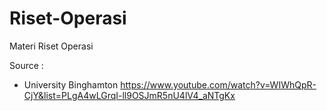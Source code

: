 # Riset-Operasi
Materi Riset Operasi


Source :
- University Binghamton https://www.youtube.com/watch?v=WIWhQpR-CjY&list=PLgA4wLGrqI-ll9OSJmR5nU4lV4_aNTgKx
